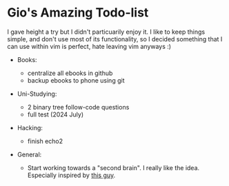 # Gio's Amazing Todo-list

I gave height a try but I didn't particuarily enjoy it. I like to keep things simple, and don't use most of its functionality, so I decided something that I can use within vim is perfect, hate leaving vim anyways :)

- Books: 
    * centralize all ebooks in github
    * backup ebooks to phone using git

- Uni-Studying:
    * 2 binary tree follow-code questions
    * full test (2024 July)

- Hacking:
    * finish echo2

- General: 
    * Start working towards a "second brain". I really like the idea. Especially inspired by [this guy](https://wiki.nikiv.dev/). 
